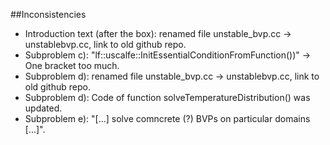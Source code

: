 ##Inconsistencies

- Introduction text (after the box): renamed file unstable_bvp.cc -> unstablebvp.cc, link to old github repo.
- Subproblem c): "lf::uscalfe::InitEssentialConditionFromFunction())" -> One bracket too much.
- Subproblem d): renamed file unstable_bvp.cc -> unstablebvp.cc, link to old github repo.
- Subproblem d): Code of function solveTemperatureDistribution() was updated.
- Subproblem e): "[...] solve comncrete (?) BVPs on particular domains [...]".

